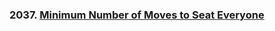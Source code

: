 ### 2037. [Minimum Number of Moves to Seat Everyone](https://leetcode.com/problems/minimum-number-of-moves-to-seat-everyone)